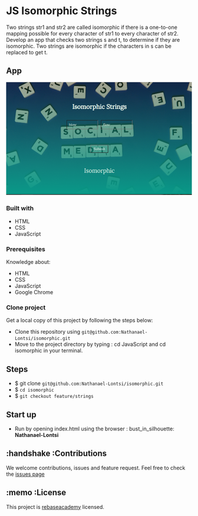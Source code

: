 # JS Isomorphic Strings
Two ​strings​ str1 and str2 are called ​isomorphic​ if there is a one-to-one mapping possible for every character of str1 to every character of str2. Develop an app that checks ​two strings s and t, to determine if they are isomorphic. Two strings are isomorphic if the characters in s can be replaced to get t.
## App
![strings](assets/images/strings.png)
### Built with
- HTML
- CSS
- JavaScript
### Prerequisites
Knowledge about:
- HTML
- CSS
- JavaScript
- Google Chrome
### Clone project
Get a local copy of this project by following the steps below:
- Clone this repository using `git@github.com:Nathanael-Lontsi/isomorphic.git`
- Move to the project directory by typing : cd JavaScript and cd isomorphic in your terminal.
## Steps
- $ git clone `git@github.com:Nathanael-Lontsi/isomorphic.git`
- $ `cd isomorphic`
- $ `git checkout feature/strings`
## Start up
- Run by opening index.html using the browser
: bust_in_silhouette: **Nathanael-Lontsi**
## :handshake :Contributions
We welcome contributions, issues and feature request.
Feel free to check the [issues page](https://github.com/Nathanael-Lontsi/isomorphic/issues)
## :memo :License
This project is [rebaseacademy](./LICENSE) licensed.